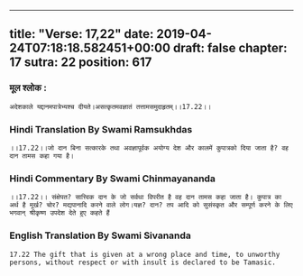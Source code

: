 
---
title: "Verse: 17,22"
date: 2019-04-24T07:18:18.582451+00:00
draft: false
chapter: 17
sutra: 22
position: 617
---
### मूल श्लोक :
```
अदेशकाले यद्दानमपात्रेभ्यश्च दीयते।असत्कृतमवज्ञातं तत्तामसमुदाहृतम्।।17.22।।

```

### Hindi Translation By Swami Ramsukhdas
```
।।17.22।।जो दान बिना सत्कारके तथा अवज्ञापूर्वक अयोग्य देश और कालमें कुपात्रको दिया जाता है? वह दान तामस कहा गया है।

```

### Hindi Commentary By Swami Chinmayananda
```
।।17.22।। संक्षेपत? सात्त्विक दान के जो सर्वथा विपरीत है वह दान तामस कहा जाता है। कुपात्र का अर्थ है मूर्ख? चोर? मद्यपानादि करने वाले लोग।यज्ञ? दान? तप आदि को सुसंस्कृत और सम्पूर्ण करने के लिए भगवान् श्रीकृष्ण उपदेश देते हुए कहते हैं

```

### English Translation By Swami  Sivananda
```
17.22 The gift that is given at a wrong place and time, to unworthy persons, without respect or with insult is declared to be Tamasic.

```

